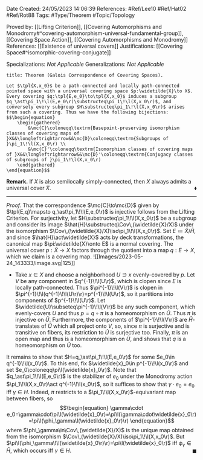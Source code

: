 <div class="topSpace"></div>

Date Created: 24/05/2023 14:06:39
References: #Ref/Lee10 #Ref/Hat02 #Ref/Rot88
Tags: #Type/Theorem #Topic/Topology

Proved by: [[Lifting Criterion]], [[Covering Automorphisms and Monodromy#^covering-automorphism-universal-fundamental-group]], [[Covering Space Action]], [[Covering Automorphisms and Monodromy]]
References: [[Existence of universal covers]]
Justifications: [[Covering Space#^isomorphic-covering-conjugate]]

Specializations: <i>Not Applicable</i>
Generalizations: <i>Not Applicable</i>

``` ad-Theorem
title: Theorem (Galois Correspondence of Covering Spaces).

Let $\tpl{X,x_0}$ be a path-connected and locally path-connected pointed space with a universal covering space $p:\widetilde{X}\to X$. Every covering $q:\tpl{E,e_0}\to\tpl{X,x_0}$ induces a subgroup $q_\ast\pi_1\!\l(E,e_0\r)\substructeq\pi_1\!\l(X,x_0\r)$, and conversely every subgroup $H\substructeq\pi_1\!\l(X,x_0\r)$ arises from such a covering. Thus we have the following bijections:
$$\begin{equation}
    \begin{gathered}
        &\mc{C}\coloneqq\textrm{Basepoint-preserving isomorphism classes of covering maps of }X&&\longleftrightarrow&&\mc{D}\coloneqq\textrm{Subgroups of }\pi_1\!\l(X,x_0\r) \\
        &\mc{C}'\coloneqq\textrm{Isomorphism classes of covering maps of }X&&\longleftrightarrow&&\mc{D}'\coloneqq\textrm{Conjugacy classes of subgroups of }\pi_1\!\l(X,x_0\r)
    \end{gathered}
\end{equation}$$

```

<b>Remark.</b> If $X$ is also semilocally simply-connected, then $X$ always admits a universal cover $\widetilde{X}$.<span style="float:right;">$\blacklozenge$</span>

---

<i>Proof.</i> That the correspondence $\mc{C}\to\mc{D}$ given by $\tpl{E,q}\mapsto q_\ast\pi_1\!\l(E,e_0\r)$ is injective follows from the Lifting Criterion. For surjectivity, let $H\substructeq\pi_1\!\l(X,x_0\r)$ be a subgroup and consider its image $\hat{H}\substructeq\Cov\,(\widetilde{X}/X)$ under the isomorphism $\Cov\,(\widetilde{X}/X)\iso\pi_1\!\l(X,x_0\r)$. Set $E\coloneqq\widetilde{X}/\hat{H}$, and since $\hat{H}\act\widetilde{X}$ acts by deck transformations, the canonical map $\pi:\widetilde{X}\onto E$ is a normal covering. The universal cover $p:\widetilde{X}\to X$ factors through the quotient into a map $q:E\to X$, which we claim is a covering map.
![[Images/2023-05-24_143333/image.svg|125]]
* Take $x\in X$ and choose a neighborhood $U\ni x$ evenly-covered by $p$. Let $V$ be any component in $q^{-1}\!\l(U\r)$, which is clopen since $E$ is locally path-connected. Thus $\pi^{-1}\!\l(V\r)$ is clopen in $\pi^{-1}\!\l(q^{-1}\!\l(U\r)\r)=p^{-1}\!\l(U\r)$, so it partitions into components of $p^{-1}\!\l(U\r)$. Let $\widetilde{U}\subseteq\pi^{-1}\!\l(V\r)$ be any such component, which evenly-covers $U$ and thus $p=q\circ\pi$ is a homeomorphism on $\widetilde{U}$. Thus $\pi$ is injective on $\widetilde{U}$. Furthermore, the components of $\pi^{-1}\!\l(V\r)$ are $\hat{H}$-translates of $\widetilde{U}$ which all project onto $V$, so, since $\pi$ is surjective and is transitive on fibers, its restriction to $\widetilde{U}$ is surjective too. Finally, $\pi$ is an open map and thus is a homeomorphism on $\widetilde{U}$, and shows that $q$ is a homeomorphism on $\widetilde{U}$ too.

It remains to show that $H=q_\ast\pi_1\!\l(E,e_0\r)$ for some $e_0\in q^{-1}\!\l(x_0\r)$. To this end, fix $\widetilde{x}_0\in p^{-1}\!\l(x_0\r)$ and set $e_0\coloneqq\pi\l(\widetilde{x}_0\r)$. Note that $q_\ast\pi_1\!\l(E,e_0\r)$ is the stabilizer of $e_0$ under the Monodromy action $\pi_1\!\l(X,x_0\r)\act q^{-1}\!\l(x_0\r)$, so it suffices to show that $\gamma\cdot e_0=e_0$ iff $\gamma\in H$. Indeed, $\pi$ restricts to a $\pi_1\!\l(X,x_0\r)$-equivariant map between fibers, so
$$\begin{equation}
    \gamma\cdot e_0=\gamma\cdot\pi\l(\widetilde{x}_0\r)=\pi\l(\gamma\cdot\widetilde{x}_0\r)=\pi\l(\phi_\gamma\l(\widetilde{x}_0\r)\r)
\end{equation}$$
where $\phi_\gamma\in\Cov\,(\widetilde{X}/X)$ is the unique map obtained from the isomorphism $\Cov\,(\widetilde{X}/X)\iso\pi_1\!\l(X,x_0\r)$. But $\pi\l(\phi_\gamma\!\l(\widetilde{x}_0\r)\r)=\pi\l(\widetilde{x}_0\r)$ iff $\phi_\gamma\in\hat{H}$, which occurs iff $\gamma\in H$.<span style="float:right;">$\blacksquare$</span>
